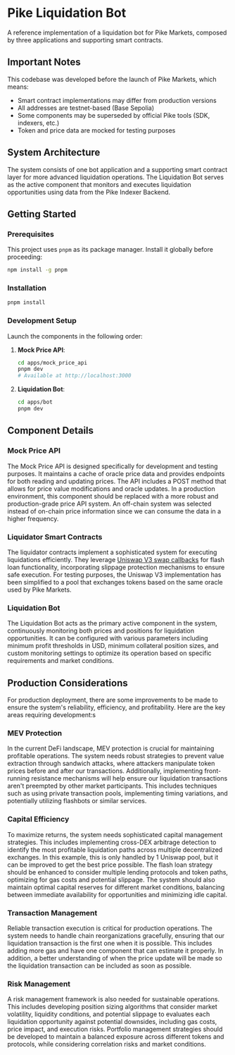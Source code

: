 # Pike Liquidation Bot

A reference implementation of a liquidation bot for Pike Markets, composed by three applications and supporting smart contracts.

## Important Notes

This codebase was developed before the launch of Pike Markets, which means:
- Smart contract implementations may differ from production versions
- All addresses are testnet-based (Base Sepolia)
- Some components may be superseded by official Pike tools (SDK, indexers, etc.)
- Token and price data are mocked for testing purposes

## System Architecture

The system consists of one bot application and a supporting smart contract layer for more advanced liquidation operations. The Liquidation Bot serves as the active component that monitors and executes liquidation opportunities using data from the Pike Indexer Backend.

## Getting Started

### Prerequisites

This project uses `pnpm` as its package manager. Install it globally before proceeding:

```bash
npm install -g pnpm
```

### Installation

```bash
pnpm install
```

### Development Setup

Launch the components in the following order:

1. **Mock Price API**:
   ```bash
   cd apps/mock_price_api
   pnpm dev
   # Available at http://localhost:3000
   ```

2. **Liquidation Bot**:
   ```bash
   cd apps/bot
   pnpm dev
   ```

## Component Details


### Mock Price API

The Mock Price API is designed specifically for development and testing purposes. It maintains a cache of oracle price data and provides endpoints for both reading and updating prices. The API includes a POST method that allows for price value modifications and oracle updates. In a production environment, this component should be replaced with a more robust and production-grade price API system. An off-chain system was selected instead of on-chain price information since we can consume the data in a higher frequency.

### Liquidator Smart Contracts

The liquidator contracts implement a sophisticated system for executing liquidations efficiently. They leverage [Uniswap V3 swap callbacks](https://docs.uniswap.org/contracts/v3/reference/core/interfaces/callback/IUniswapV3SwapCallback) for flash loan functionality, incorporating slippage protection mechanisms to ensure safe execution. For testing purposes, the Uniswap V3 implementation has been simplified to a pool that exchanges tokens based on the same oracle used by Pike Markets.

### Liquidation Bot

The Liquidation Bot acts as the primary active component in the system, continuously monitoring both prices and positions for liquidation opportunities. It can be configured with various parameters including minimum profit thresholds in USD, minimum collateral position sizes, and custom monitoring settings to optimize its operation based on specific requirements and market conditions.

## Production Considerations

For production deployment, there are some improvements to be made to ensure the system's reliability, efficiency, and profitability. Here are the key areas requiring development:s

### MEV Protection

In the current DeFi landscape, MEV protection is crucial for maintaining profitable operations. The system needs robust strategies to prevent value extraction through sandwich attacks, where attackers manipulate token prices before and after our transactions. Additionally, implementing front-running resistance mechanisms will help ensure our liquidation transactions aren't preempted by other market participants. This includes techniques such as using private transaction pools, implementing timing variations, and potentially utilizing flashbots or similar services.

### Capital Efficiency

To maximize returns, the system needs sophisticated capital management strategies. This includes implementing cross-DEX arbitrage detection to identify the most profitable liquidation paths across multiple decentralized exchanges. In this example, this is only handled by 1 Uniswap pool, but it can be improved to get the best price possible. The flash loan strategy should be enhanced to consider multiple lending protocols and token paths, optimizing for gas costs and potential slippage. The system should also maintain optimal capital reserves for different market conditions, balancing between immediate availability for opportunities and minimizing idle capital.

### Transaction Management

Reliable transaction execution is critical for production operations. The system needs to handle chain reorganizations gracefully, ensuring that our liquidation transaction is the first one when it is possible. This includes adding more gas and have one component that can estimate it properly. In addition, a better understanding of when the price update will be made so the liquidation transaction can be included as soon as possible.

### Risk Management

A risk management framework is also needed for sustainable operations. This includes developing position sizing algorithms that consider market volatility, liquidity conditions, and potential slippage to evaluates each liquidation opportunity against potential downsides, including gas costs, price impact, and execution risks. Portfolio management strategies should be developed to maintain a balanced exposure across different tokens and protocols, while considering correlation risks and market conditions.
